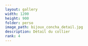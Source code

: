 ```yaml
---
layout: gallery
width: 1200
height: 900
folder: perso
image_path: bijoux_concha_detail.jpg
description: Détail du collier
rank: 4
---
```

